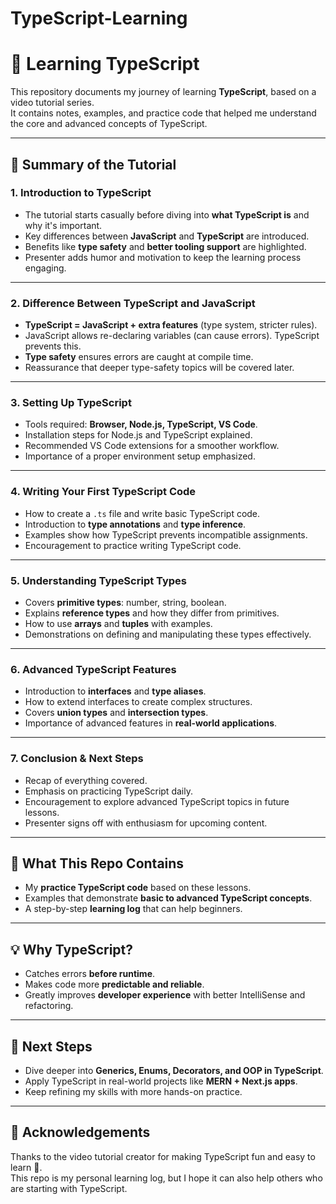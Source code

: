 # TypeScript-Learning

# 📘 Learning TypeScript

This repository documents my journey of learning **TypeScript**, based on a video tutorial series.  
It contains notes, examples, and practice code that helped me understand the core and advanced concepts of TypeScript.  

---

## 📖 Summary of the Tutorial

### 1. Introduction to TypeScript
- The tutorial starts casually before diving into **what TypeScript is** and why it's important.
- Key differences between **JavaScript** and **TypeScript** are introduced.
- Benefits like **type safety** and **better tooling support** are highlighted.
- Presenter adds humor and motivation to keep the learning process engaging.

---

### 2. Difference Between TypeScript and JavaScript
- **TypeScript = JavaScript + extra features** (type system, stricter rules).
- JavaScript allows re-declaring variables (can cause errors). TypeScript prevents this.
- **Type safety** ensures errors are caught at compile time.
- Reassurance that deeper type-safety topics will be covered later.

---

### 3. Setting Up TypeScript
- Tools required: **Browser, Node.js, TypeScript, VS Code**.
- Installation steps for Node.js and TypeScript explained.
- Recommended VS Code extensions for a smoother workflow.
- Importance of a proper environment setup emphasized.

---

### 4. Writing Your First TypeScript Code
- How to create a `.ts` file and write basic TypeScript code.
- Introduction to **type annotations** and **type inference**.
- Examples show how TypeScript prevents incompatible assignments.
- Encouragement to practice writing TypeScript code.

---

### 5. Understanding TypeScript Types
- Covers **primitive types**: number, string, boolean.
- Explains **reference types** and how they differ from primitives.
- How to use **arrays** and **tuples** with examples.
- Demonstrations on defining and manipulating these types effectively.

---

### 6. Advanced TypeScript Features
- Introduction to **interfaces** and **type aliases**.
- How to extend interfaces to create complex structures.
- Covers **union types** and **intersection types**.
- Importance of advanced features in **real-world applications**.

---

### 7. Conclusion & Next Steps
- Recap of everything covered.
- Emphasis on practicing TypeScript daily.
- Encouragement to explore advanced TypeScript topics in future lessons.
- Presenter signs off with enthusiasm for upcoming content.

---

## 🚀 What This Repo Contains
- My **practice TypeScript code** based on these lessons.
- Examples that demonstrate **basic to advanced TypeScript concepts**.
- A step-by-step **learning log** that can help beginners.

---

## 💡 Why TypeScript?
- Catches errors **before runtime**.
- Makes code more **predictable and reliable**.
- Greatly improves **developer experience** with better IntelliSense and refactoring.

---

## 🔗 Next Steps
- Dive deeper into **Generics, Enums, Decorators, and OOP in TypeScript**.
- Apply TypeScript in real-world projects like **MERN + Next.js apps**.
- Keep refining my skills with more hands-on practice.

---

## 🙌 Acknowledgements
Thanks to the video tutorial creator for making TypeScript fun and easy to learn 🎉.  
This repo is my personal learning log, but I hope it can also help others who are starting with TypeScript.

